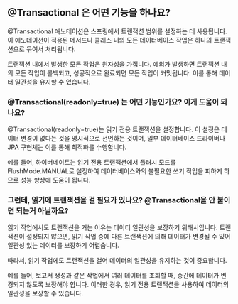 ## @Transactional 은 어떤 기능을 하나요?

@Transactional 애노테이션은 스프링에서 트랜잭션 범위를 설정하는 데 사용됩니다. 이 애노테이션이 적용된 메서드나 클래스 내의 모든 데이터베이스 작업은 하나의 트랜잭션으로 묶여서 처리됩니다. 

트랜잭션 내에서 발생한 모든 작업은 원자성을 가집니다. 예외가 발생하면 트랜잭션 내의 모든 작업이 롤백되고, 성공적으로 완료되면 모든 작업이 커밋됩니다. 이를 통해 데이터 일관성을 유지할 수 있습니다.

### @Transactional(readonly=true) 는 어떤 기능인가요? 이게 도움이 되나요?

@Transactional(readonly=true)는 읽기 전용 트랜잭션을 설정합니다. 이 설정은 데이터 변경이 없다는 것을 명시적으로 선언하는 것이며, 일부 데이터베이스 드라이버나 JPA 구현체는 이를 통해 최적화를 수행합니다. 

예를 들어, 하이버네이트는 읽기 전용 트랜잭션에서 플러시 모드를 FlushMode.MANUAL로 설정하여 데이터베이스와의 불필요한 쓰기 작업을 피하게 하므로 성능 향상에 도움이 됩니다. 

### 그런데, 읽기에 트랜잭션을 걸 필요가 있나요? @Transactional을 안 붙이면 되는거 아닐까요?

읽기 작업에서도 트랜잭션을 거는 이유는 데이터 일관성을 보장하기 위해서입니다. 트랜잭션이 설정되지 않으면, 읽기 작업 중에 다른 트랜잭션에 의해 데이터가 변경될 수 있어 일관성 있는 데이터를 보장하기 어렵습니다. 

따라서, 읽기 작업에도 트랜잭션을 걸어 데이터의 일관성을 유지하는 것이 중요합니다. 

예를 들어, 보고서 생성과 같은 작업에서 여러 데이터를 조회할 때, 중간에 데이터가 변경되지 않도록 보장해야 합니다. 이러한 경우, 읽기 전용 트랜잭션을 사용하여 데이터의 일관성을 보장할 수 있습니다.

